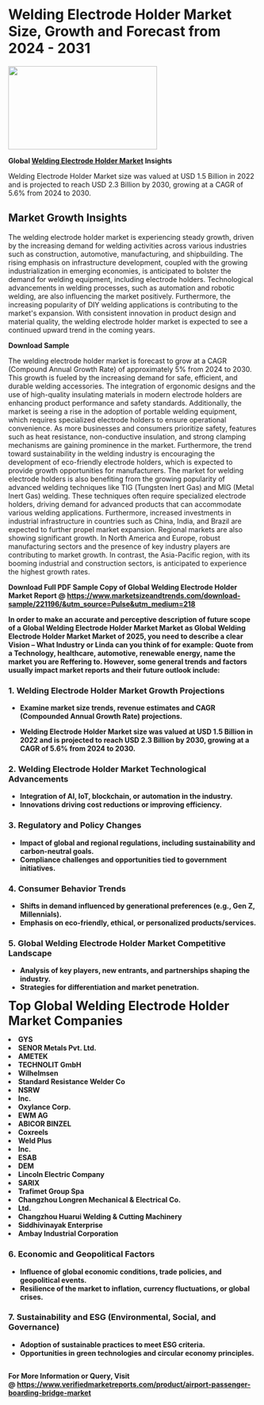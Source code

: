 <H1>Welding Electrode Holder Market Size, Growth and Forecast from 2024 - 2031</H1><img class="aligncenter size-medium wp-image-584254" src="https://thirdeyenews.in/wp-content/uploads/2024/09/Global-Market-Research-300x168.jpeg" alt="" width="300" height="168" /><p><strong>Global&nbsp;<a href="https://www.marketsizeandtrends.com/download-sample/221196/&amp;utm_source=Pulse&amp;utm_medium=218">Welding Electrode Holder Market</a> Insights</strong></p><p>Welding Electrode Holder Market size was valued at USD 1.5 Billion in 2022 and is projected to reach USD 2.3 Billion by 2030, growing at a CAGR of 5.6% from 2024 to 2030.</p><p><h2>Market Growth Insights</h2> <p>The welding electrode holder market is experiencing steady growth, driven by the increasing demand for welding activities across various industries such as construction, automotive, manufacturing, and shipbuilding. The rising emphasis on infrastructure development, coupled with the growing industrialization in emerging economies, is anticipated to bolster the demand for welding equipment, including electrode holders. Technological advancements in welding processes, such as automation and robotic welding, are also influencing the market positively. Furthermore, the increasing popularity of DIY welding applications is contributing to the market's expansion. With consistent innovation in product design and material quality, the welding electrode holder market is expected to see a continued upward trend in the coming years.</p> <p><strong>Download Sample</strong></p> <p>The welding electrode holder market is forecast to grow at a CAGR (Compound Annual Growth Rate) of approximately 5% from 2024 to 2030. This growth is fueled by the increasing demand for safe, efficient, and durable welding accessories. The integration of ergonomic designs and the use of high-quality insulating materials in modern electrode holders are enhancing product performance and safety standards. Additionally, the market is seeing a rise in the adoption of portable welding equipment, which requires specialized electrode holders to ensure operational convenience. As more businesses and consumers prioritize safety, features such as heat resistance, non-conductive insulation, and strong clamping mechanisms are gaining prominence in the market. Furthermore, the trend toward sustainability in the welding industry is encouraging the development of eco-friendly electrode holders, which is expected to provide growth opportunities for manufacturers. The market for welding electrode holders is also benefiting from the growing popularity of advanced welding techniques like TIG (Tungsten Inert Gas) and MIG (Metal Inert Gas) welding. These techniques often require specialized electrode holders, driving demand for advanced products that can accommodate various welding applications. Furthermore, increased investments in industrial infrastructure in countries such as China, India, and Brazil are expected to further propel market expansion. Regional markets are also showing significant growth. In North America and Europe, robust manufacturing sectors and the presence of key industry players are contributing to market growth. In contrast, the Asia-Pacific region, with its booming industrial and construction sectors, is anticipated to experience the highest growth rates. <p><strong></p><p><span class=""><strong>Download Full PDF Sample Copy of Global Welding Electrode Holder Market Report</strong> @ <a href="https://www.marketsizeandtrends.com/download-sample/221196/&amp;utm_source=Pulse&amp;utm_medium=218" target="_blank">https://www.marketsizeandtrends.com/download-sample/221196/&amp;utm_source=Pulse&amp;utm_medium=218</a></span></p><p>In order to make an accurate and perceptive description of future scope of a Global&nbsp;Welding Electrode Holder Market Market as Global&nbsp;Welding Electrode Holder Market Market of 2025, you need to describe a clear Vision &ndash; What Industry or Linda can you think of for example: Quote from a Technology, healthcare, automotive, renewable energy, name the market you are Reffering to. However, some general trends and factors usually impact market reports and their future outlook include:</p><h3>1.&nbsp;<strong>Welding Electrode Holder Market Growth Projections</strong></h3><ul><li>Examine market size trends, revenue estimates and CAGR (Compounded Annual Growth Rate) projections.</li><li><p>Welding Electrode Holder Market size was valued at USD 1.5 Billion in 2022 and is projected to reach USD 2.3 Billion by 2030, growing at a CAGR of 5.6% from 2024 to 2030.</p></li></ul><h3>2.&nbsp;<strong>Welding Electrode Holder Market Technological Advancements</strong></h3><ul><li>Integration of AI, IoT, blockchain, or automation in the industry.</li><li>Innovations driving cost reductions or improving efficiency.</li></ul><h3>3.&nbsp;<strong>Regulatory and Policy Changes</strong></h3><ul><li>Impact of global and regional regulations, including sustainability and carbon-neutral goals.</li><li>Compliance challenges and opportunities tied to government initiatives.</li></ul><h3>4.&nbsp;<strong>Consumer Behavior Trends</strong></h3><ul><li>Shifts in demand influenced by generational preferences (e.g., Gen Z, Millennials).</li><li>Emphasis on eco-friendly, ethical, or personalized products/services.</li></ul><h3>5.&nbsp;<strong>Global Welding Electrode Holder Market Competitive Landscape</strong></h3><ul><li>Analysis of key players, new entrants, and partnerships shaping the industry.</li><li>Strategies for differentiation and market penetration.</li></ul><p data-pm-slice="1 1 []"><span style="color: inherit; font-family: inherit; font-size: 25px;">Top Global Welding Electrode Holder Market Companies</span></p><div class="" data-test-id=""><p><li>GYS</li><li> SENOR Metals Pvt. Ltd.</li><li> AMETEK</li><li> TECHNOLIT GmbH</li><li> Wilhelmsen</li><li> Standard Resistance Welder Co</li><li> NSRW</li><li> Inc.</li><li> Oxylance Corp.</li><li> EWM AG</li><li> ABICOR BINZEL</li><li> Coxreels</li><li> Weld Plus</li><li> Inc.</li><li> ESAB</li><li> DEM</li><li> Lincoln Electric Company</li><li> SARIX</li><li> Trafimet Group Spa</li><li> Changzhou Longren Mechanical & Electrical Co.</li><li> Ltd.</li><li> Changzhou Huarui Welding & Cutting Machinery</li><li> Siddhivinayak Enterprise</li><li> Ambay Industrial Corporation</li></p></div><h3>6.&nbsp;<strong>Economic and Geopolitical Factors</strong></h3><ul><li>Influence of global economic conditions, trade policies, and geopolitical events.</li><li>Resilience of the market to inflation, currency fluctuations, or global crises.</li></ul><h3>7.&nbsp;<strong>Sustainability and ESG (Environmental, Social, and Governance)</strong></h3><ul><li>Adoption of sustainable practices to meet ESG criteria.</li><li>Opportunities in green technologies and circular economy principles.</li></ul><h2><strong style="font-size: 14px;">For More Information or Query, Visit @&nbsp;</strong><a style="background-color: #ffffff; font-size: 14px;" href="https://www.marketsizeandtrends.com/report/welding-electrode-holder-market/" target="_blank">https://www.verifiedmarketreports.com/product/airport-passenger-boarding-bridge-market</a></h2>
